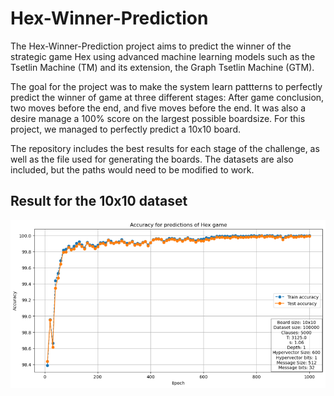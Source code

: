 # Hex-Winner-Prediction

The Hex-Winner-Prediction project aims to predict the winner of the strategic game Hex using advanced machine learning models such as the Tsetlin Machine (TM) and its extension, the Graph Tsetlin Machine (GTM).

The goal for the project was to make the system learn pattterns to perfectly predict the winner of game at three different stages: After game conclusion, two moves before the end, and five moves before the end. It was also a desire manage a 100% score on the largest possible boardsize. For this project, we managed to perfectly predict a 10x10 board.

The repository includes the best results for each stage of the challenge, as well as the file used for generating the boards. The datasets are also included, but the paths would need to be modified to work.

## Result for the 10x10 dataset
![Screenshot of exam project, 10x10 dataset](gtm.PNG)
